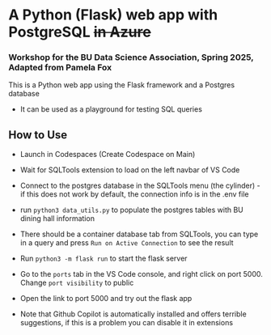 # A Python (Flask) web app with PostgreSQL ~~in Azure~~
### Workshop for the BU Data Science Association, Spring 2025, Adapted from Pamela Fox

This is a Python web app using the Flask framework and a Postgres database  
  
- It can be used as a playground for testing SQL queries  
  
## How to Use  
- Launch in Codespaces (Create Codespace on Main)  
- Wait for SQLTools extension to load on the left navbar of VS Code  
- Connect to the postgres database in the SQLTools menu (the cylinder) - if this does not work by default, the connection info is in the .env file  
- run `python3 data_utils.py` to populate the postgres tables with BU dining hall information  
- There should be a container database tab from SQLTools, you can type in a query and press `Run on Active Connection` to see the result
- Run `python3 -m flask run` to start the flask server
- Go to the `ports` tab in the VS Code console, and right click on port 5000. Change `port visibility` to public
- Open the link to port 5000 and try out the flask app


- Note that Github Copilot is automatically installed and offers terrible suggestions, if this is a problem you can disable it in extensions  
